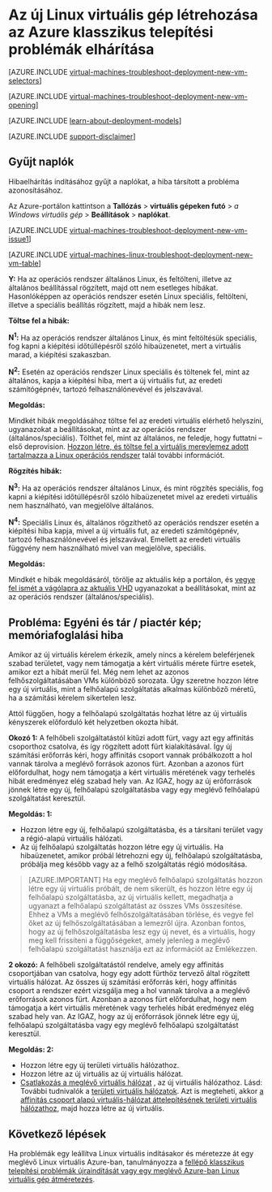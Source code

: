 <properties
   pageTitle="Linux virtuális telepítési klasszikus elhárítása |} Microsoft Azure"
   description="Azure-ban egy új Linux virtuális gép létrehozásakor, a klasszikus telepítési problémák elhárítása"
   services="virtual-machines-linux"
   documentationCenter=""
   authors="JiangChen79"
   manager="felixwu"
   editor=""
   tags="top-support-issue"/>

<tags
  ms.service="virtual-machines-linux"
  ms.workload="na"
  ms.tgt_pltfrm="vm-linux"
  ms.devlang="na"
  ms.topic="article"
  ms.date="09/06/2016"
  ms.author="cjiang"/>

# <a name="troubleshoot-classic-deployment-issues-with-creating-a-new-linux-virtual-machine-in-azure"></a>Az új Linux virtuális gép létrehozása az Azure klasszikus telepítési problémák elhárítása

[AZURE.INCLUDE [virtual-machines-troubleshoot-deployment-new-vm-selectors](../../includes/virtual-machines-linux-troubleshoot-deployment-new-vm-selectors-include.md)]

[AZURE.INCLUDE [virtual-machines-troubleshoot-deployment-new-vm-opening](../../includes/virtual-machines-troubleshoot-deployment-new-vm-opening-include.md)]

[AZURE.INCLUDE [learn-about-deployment-models](../../includes/learn-about-deployment-models-classic-include.md)]

[AZURE.INCLUDE [support-disclaimer](../../includes/support-disclaimer.md)]

## <a name="collect-audit-logs"></a>Gyűjt naplók

Hibaelhárítás indításához gyűjt a naplókat, a hiba társított a probléma azonosításához.

Az Azure-portálon kattintson a **Tallózás** > **virtuális gépeken futó** > *a Windows virtuális gép* > **Beállítások** > **naplókat**.

[AZURE.INCLUDE [virtual-machines-troubleshoot-deployment-new-vm-issue1](../../includes/virtual-machines-troubleshoot-deployment-new-vm-issue1-include.md)]

[AZURE.INCLUDE [virtual-machines-linux-troubleshoot-deployment-new-vm-table](../../includes/virtual-machines-linux-troubleshoot-deployment-new-vm-table.md)]

**Y:** Ha az operációs rendszer általános Linux, és feltölteni, illetve az általános beállítással rögzített, majd ott nem esetleges hibákat. Hasonlóképpen az operációs rendszer esetén Linux speciális, feltölteni, illetve a speciális beállítás rögzített, majd a hibák nem lesz.

**Töltse fel a hibák:**

**N<sup>1</sup>:** Ha az operációs rendszer általános Linux, és mint feltöltésük speciális, fog kapni a kiépítési időtúllépésről szóló hibaüzenetet, mert a virtuális marad, a kiépítési szakaszban.

**N<sup>2</sup>:** Esetén az operációs rendszer Linux speciális és töltenek fel, mint az általános, kapja a kiépítési hiba, mert a új virtuális fut, az eredeti számítógépnév, tartozó felhasználónevével és jelszavával.

**Megoldás:**

Mindkét hibák megoldásához töltse fel az eredeti virtuális elérhető helyszíni, ugyanazokat a beállításokat, mint az az operációs rendszer (általános/speciális). Tölthet fel, mint az általános, ne feledje, hogy futtatni – első deprovision. [Hozzon létre, és töltse fel a virtuális merevlemez adott tartalmazza a Linux operációs rendszer](virtual-machines-linux-classic-create-upload-vhd.md) talál további információt.

**Rögzítés hibák:**

**N<sup>3</sup>:** Ha az operációs rendszer általános Linux, és mint rögzítés speciális, fog kapni a kiépítési időtúllépésről szóló hibaüzenetet mivel az eredeti virtuális nem használható, van megjelölve általános.

**N<sup>4</sup>:** Speciális Linux és, általános rögzíthető az operációs rendszer esetén a kiépítési hiba kapja, mivel a új virtuális fut, az eredeti számítógépnév, tartozó felhasználónevével és jelszavával. Emellett az eredeti virtuális függvény nem használható mivel van megjelölve, speciális.

**Megoldás:**

Mindkét e hibák megoldásáról, törölje az aktuális kép a portálon, és [vegye fel ismét a vágólapra az aktuális VHD](virtual-machines-linux-classic-capture-image.md) ugyanazokat a beállításokat, mint az az operációs rendszer (általános/speciális).

## <a name="issue-custom-gallery-marketplace-image-allocation-failure"></a>Probléma: Egyéni és tár / piactér kép; memóriafoglalási hiba
Amikor az új virtuális kérelem érkezik, amely nincs a kérelem beleférjenek szabad területet, vagy nem támogatja a kért virtuális mérete fürtre esetek, amikor ezt a hibát merül fel. Még nem lehet az azonos felhőszolgáltatásában VMs különböző sorozata. Úgy szeretne hozzon létre egy új virtuális, mint a felhőalapú szolgáltatás alkalmas különböző méretű, ha a számítási kérelem sikertelen lesz.

Attól függően, hogy a felhőalapú szolgáltatás hozhat létre az új virtuális kényszerek előforduló két helyzetben okozta hibát.

**Okozó 1:** A felhőbeli szolgáltatástól kitűzi adott fürt, vagy azt egy affinitás csoporthoz csatolva, és így rögzített adott fürt kialakításával. Így új számítási erőforrás kéri, hogy affinitás csoport vannak próbálkozott a hol vannak tárolva a meglévő források azonos fürt. Azonban a azonos fürt előfordulhat, hogy nem támogatja a kért virtuális méretének vagy terhelés hibát eredményez elég szabad hely van. Az IGAZ, hogy az új erőforrások jönnek létre egy új, felhőalapú szolgáltatásba vagy egy meglévő felhőalapú szolgáltatást keresztül.

**Megoldás: 1:**

- Hozzon létre egy új, felhőalapú szolgáltatásba, és a társítani terület vagy a régió-alapú virtuális hálózati.
- Az új felhőalapú szolgáltatás hozzon létre egy új virtuális.
  Ha hibaüzenetet, amikor próbál létrehozni egy új, felhőalapú szolgáltatásba, próbálja meg később vagy az a felhő szolgáltatás régió módosítása.

> [AZURE.IMPORTANT] Ha egy meglévő felhőalapú szolgáltatás hozzon létre egy új virtuális próbált, de nem sikerült, és hozzon létre egy új felhőalapú szolgáltatásba, az új virtuális kellett, megadhatja a ugyanazt a felhőalapú szolgáltatást az összes VMs összesítése. Ehhez a VMs a meglévő felhőszolgáltatásában törlése, és vegye fel őket az új felhőszolgáltatásában a lemezről újra. Azonban fontos, hogy az új felhőszolgáltatásba lesz egy új nevet, és a virtuális, hogy meg kell frissíteni a függőségeket, amely jelenleg a meglévő felhőalapú szolgáltatást használja ezt az információt az Emlékezzen.

**2 okozó:** A felhőbeli szolgáltatástól rendelve, amely egy affinitás csoportjában van csatolva, hogy egy adott fürthöz tervező által rögzített virtuális hálózat. Az összes új számítási erőforrás kéri, hogy affinitás csoport a rendszer ezért vizsgálja meg a hol vannak tárolva a a meglévő erőforrások azonos fürt. Azonban a azonos fürt előfordulhat, hogy nem támogatja a kért virtuális méretének vagy terhelés hibát eredményez elég szabad hely van. Az IGAZ, hogy az új erőforrások jönnek létre egy új, felhőalapú szolgáltatásba vagy egy meglévő felhőalapú szolgáltatást keresztül.

**Megoldás: 2:**

- Hozzon létre egy új területi virtuális hálózathoz.
- Hozzon létre az új virtuális az új virtuális hálózat.
- [Csatlakozás a meglévő virtuális hálózat](https://azure.microsoft.com/blog/vnet-to-vnet-connecting-virtual-networks-in-azure-across-different-regions/) , az új virtuális hálózathoz. Lásd: További tudnivalók a [területi virtuális hálózatok](https://azure.microsoft.com/blog/2014/05/14/regional-virtual-networks/). Azt is megteheti, akkor [a affinitás csoport alapú virtuális-hálózat áttelepítésének területi virtuális hálózathoz](https://azure.microsoft.com/blog/2014/11/26/migrating-existing-services-to-regional-scope/), majd hozza létre az új virtuális.

## <a name="next-steps"></a>Következő lépések
Ha problémák egy leállítva Linux virtuális indításakor és méretezze át egy meglévő Linux virtuális Azure-ban, tanulmányozza a [fellépő klasszikus telepítési problémák újraindítását vagy egy meglévő Azure-ban Linux virtuális gép átméretezés](virtual-machines-linux-classic-restart-resize-error-troubleshooting.md).
